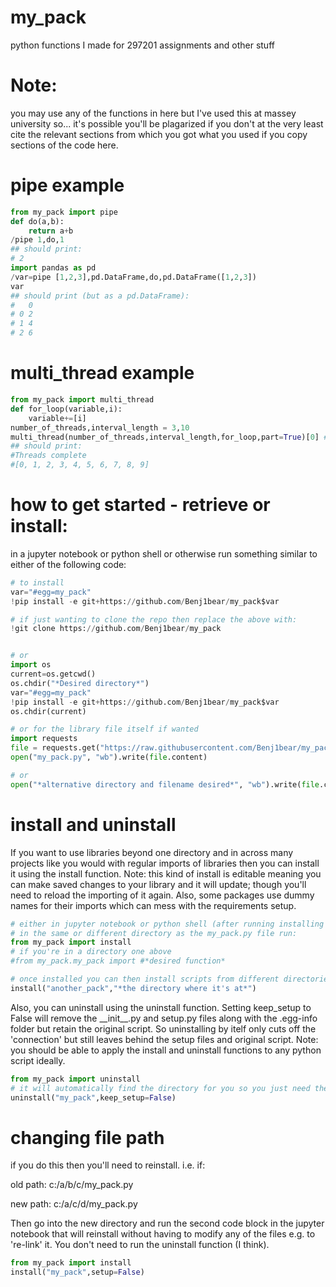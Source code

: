 # my_pack
python functions I made for 297201 assignments and other stuff
# Note:
you may use any of the functions in here but I've used this at massey university so... it's possible you'll be plagarized if you don't at the very least cite the relevant sections from which you got what you used if you copy sections of the code here.
# pipe example
```python
from my_pack import pipe
def do(a,b):
    return a+b
/pipe 1,do,1
## should print:
# 2
import pandas as pd
/var=pipe [1,2,3],pd.DataFrame,do,pd.DataFrame([1,2,3])
var
## should print (but as a pd.DataFrame):
#   0
# 0 2
# 1 4
# 2 6
```
# multi_thread example
```python
from my_pack import multi_thread
def for_loop(variable,i):
    variable+=[i]
number_of_threads,interval_length = 3,10
multi_thread(number_of_threads,interval_length,for_loop,part=True)[0] # it returns results,errors as tuple
## should print:
#Threads complete
#[0, 1, 2, 3, 4, 5, 6, 7, 8, 9]
```
# how to get started - retrieve or install:
in a jupyter notebook or python shell or otherwise run something similar to either of the following code:
```python
# to install
var="#egg=my_pack"
!pip install -e git+https://github.com/Benj1bear/my_pack$var

# if just wanting to clone the repo then replace the above with:
!git clone https://github.com/Benj1bear/my_pack


# or
import os
current=os.getcwd()
os.chdir("*Desired directory*")
var="#egg=my_pack"
!pip install -e git+https://github.com/Benj1bear/my_pack$var
os.chdir(current)

# or for the library file itself if wanted
import requests
file = requests.get("https://raw.githubusercontent.com/Benj1bear/my_pack/main/my_pack.py")
open("my_pack.py", "wb").write(file.content)

# or
open("*alternative directory and filename desired*", "wb").write(file.content)
```
# install and uninstall
If you want to use libraries beyond one directory and in across many projects like you would with regular imports of libraries then you can install it using the install function. Note: this kind of install is editable meaning you can make saved changes to your library and it will update; though you'll need to reload the importing of it again. Also, some packages use dummy names for their imports which can mess with the requirements setup.
```python
# either in jupyter notebook or python shell (after running installing my_pack)
# in the same or different directory as the my_pack.py file run:
from my_pack import install
# if you're in a directory one above
#from my_pack.my_pack import #*desired function*

# once installed you can then install scripts from different directories
install("another_pack","*the directory where it's at*")
```
Also, you can uninstall using the uninstall function. Setting keep_setup to False will remove the \_\_init\_\_.py and setup.py files along with the .egg-info folder but retain the original script. So uninstalling by itelf only cuts off the 'connection' but still leaves behind the setup files and original script. Note: you should be able to apply the install and uninstall functions to any python script ideally.
```python
from my_pack import uninstall
# it will automatically find the directory for you so you just need the name of your package
uninstall("my_pack",keep_setup=False)
```
# changing file path
if you do this then you'll need to reinstall. 
i.e. if:

old path: c:/a/b/c/my_pack.py

new path: c:/a/c/d/my_pack.py

Then go into the new directory and run the second code block in the jupyter notebook that will reinstall without having to modify any of the files e.g. to 're-link' it. You don't need to run the uninstall function (I think).
```python
from my_pack import install
install("my_pack",setup=False)
```
